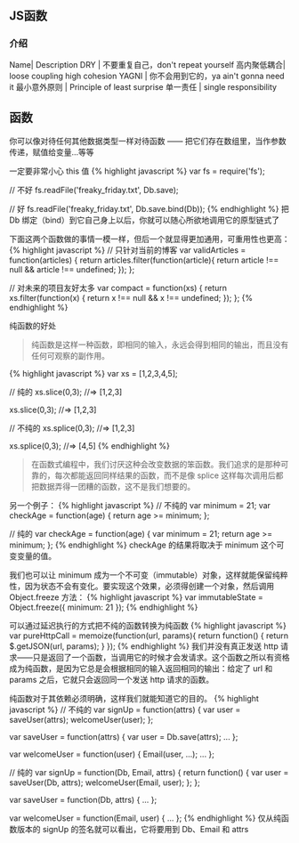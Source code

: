 ## JS函数

### 介绍
Name| Description
DRY | 不要重复自己，don't repeat yourself
高内聚低耦合| loose coupling high cohesion
YAGNI | 你不会用到它的，ya ain't gonna need it
最小意外原则 | Principle of least surprise
单一责任 | single responsibility

## 函数
你可以像对待任何其他数据类型一样对待函数 —— 把它们存在数组里，当作参数传递，赋值给变量...等等

一定要非常小心 this 值
{% highlight javascript %}
var fs = require('fs');

// 不好
fs.readFile('freaky_friday.txt', Db.save);

// 好
fs.readFile('freaky_friday.txt', Db.save.bind(Db));
{% endhighlight %}
把 Db 绑定（bind）到它自己身上以后，你就可以随心所欲地调用它的原型链式了


下面这两个函数做的事情一模一样，但后一个就显得更加通用，可重用性也更高：
{% highlight javascript %}
// 只针对当前的博客
var validArticles = function(articles) {
  return articles.filter(function(article){
    return article !== null && article !== undefined;
  });
};

// 对未来的项目友好太多
var compact = function(xs) {
  return xs.filter(function(x) {
    return x !== null && x !== undefined;
  });
};
{% endhighlight %}


纯函数的好处
> 纯函数是这样一种函数，即相同的输入，永远会得到相同的输出，而且没有任何可观察的副作用。

{% highlight javascript %}
var xs = [1,2,3,4,5];

// 纯的
xs.slice(0,3);
//=> [1,2,3]

xs.slice(0,3);
//=> [1,2,3]


// 不纯的
xs.splice(0,3);
//=> [1,2,3]

xs.splice(0,3);
//=> [4,5]
{% endhighlight %}

> 在函数式编程中，我们讨厌这种会改变数据的笨函数。我们追求的是那种可靠的，每次都能返回同样结果的函数，而不是像 splice 这样每次调用后都把数据弄得一团糟的函数，这不是我们想要的。

另一个例子：
{% highlight javascript %}
// 不纯的
var minimum = 21;
var checkAge = function(age) {
  return age >= minimum;
};


// 纯的
var checkAge = function(age) {
  var minimum = 21;
  return age >= minimum;
};
{% endhighlight %}
checkAge 的结果将取决于 minimum 这个可变变量的值。

我们也可以让 minimum 成为一个不可变（immutable）对象，这样就能保留纯粹性，因为状态不会有变化。要实现这个效果，必须得创建一个对象，然后调用 Object.freeze 方法：
{% highlight javascript %}
var immutableState = Object.freeze({
  minimum: 21
});
{% endhighlight %}

可以通过延迟执行的方式把不纯的函数转换为纯函数
{% highlight javascript %}
var pureHttpCall = memoize(function(url, params){
  return function() { return $.getJSON(url, params); }
});
{% endhighlight %}
我们并没有真正发送 http 请求——只是返回了一个函数，当调用它的时候才会发请求。这个函数之所以有资格成为纯函数，是因为它总是会根据相同的输入返回相同的输出：给定了 url 和 params 之后，它就只会返回同一个发送 http 请求的函数。

纯函数对于其依赖必须明确，这样我们就能知道它的目的。
{% highlight javascript %}
// 不纯的
var signUp = function(attrs) {
  var user = saveUser(attrs);
  welcomeUser(user);
};

var saveUser = function(attrs) {
    var user = Db.save(attrs);
    ...
};

var welcomeUser = function(user) {
    Email(user, ...);
    ...
};

// 纯的
var signUp = function(Db, Email, attrs) {
  return function() {
    var user = saveUser(Db, attrs);
    welcomeUser(Email, user);
  };
};

var saveUser = function(Db, attrs) {
    ...
};

var welcomeUser = function(Email, user) {
    ...
};
{% endhighlight %}
仅从纯函数版本的 signUp 的签名就可以看出，它将要用到 Db、Email 和 attrs

